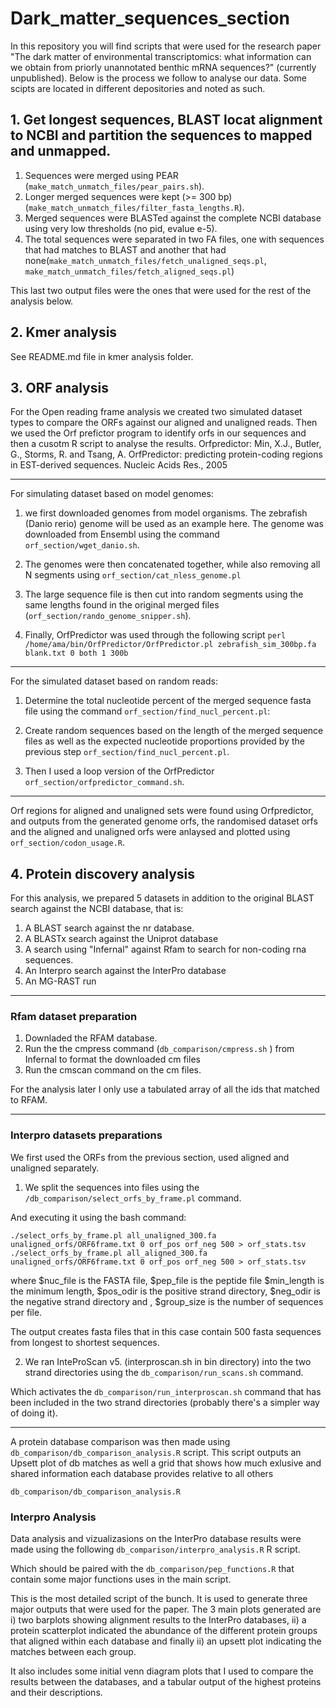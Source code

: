 # Dark_matter_sequences_section
In this repository you will find scripts that were used for the research paper "The dark matter of environmental transcriptomics: what information can we obtain from priorly unannotated benthic mRNA sequences?" (currently unpublished). Below is the process we follow to analyse our data. Some scipts are located in different depositories and noted as such. 

## 1. Get longest sequences, BLAST locat alignment to NCBI and partition the sequences to mapped and unmapped. 

1. Sequences were merged using PEAR (`make_match_unmatch_files/pear_pairs.sh`).
2. Longer merged sequences were kept (>= 300 bp) (`make_match_unmatch_files/filter_fasta_lengths.R`).
3. Merged sequences were BLASTed against the complete NCBI database using very low thresholds (no pid, evalue e-5).
4. The total sequences were separated in two FA files, one with sequences that had matches to BLAST and another that had none(`make_match_unmatch_files/fetch_unaligned_seqs.pl`, `make_match_unmatch_files/fetch_aligned_seqs.pl`)
   
This last two output files were the ones that were used for the rest of the analysis below. 

## 2. Kmer analysis

See README.md file in kmer analysis folder.

## 3. ORF analysis

For the Open reading frame analysis we created two simulated dataset types to compare the ORFs against our aligned and unaligned reads. Then we used the Orf prefictor program to identify orfs in our sequences and then a cusotm R script to analyse the results. 
Orfpredictor: Min, X.J., Butler, G., Storms, R. and Tsang, A. OrfPredictor: predicting protein-coding regions in EST-derived sequences. Nucleic Acids Res., 2005

-----
For simulating dataset based on model genomes: 
1. we first downloaded genomes from model organisms. The zebrafish (Danio rerio) genome will be used as an example here. 
The genome was downloaded from Ensembl using the command `orf_section/wget_danio.sh`.

2. The genomes were then concatenated together, while also removing all N segments using `orf_section/cat_nless_genome.pl`

3. The large sequence file is then cut into random segments using the same lengths found in the original merged files (`orf_section/rando_genome_snipper.sh`). 

4. Finally, OrfPredictor was used through the following script
`perl /home/ama/bin/OrfPredictor/OrfPredictor.pl zebrafish_sim_300bp.fa blank.txt 0 both 1 300b`

------

For the simulated dataset based on random reads:

1. Determine the total nucleotide percent of the merged sequence fasta file using the command `orf_section/find_nucl_percent.pl`:

2. Create random sequences based on the length of the merged sequence files as well as the expected nucleotide proportions provided by the previous step `orf_section/find_nucl_percent.pl`.

3. Then I used a loop version of the OrfPredictor `orf_section/orfpredictor_command.sh`.

----

Orf regions for aligned and unaligned sets were found using Orfpredictor, and outputs from the generated genome orfs, the randomised dataset orfs and the aligned and unaligned orfs were anlaysed and plotted using `orf_section/codon_usage.R`.

## 4. Protein discovery analysis

For this analysis, we prepared 5 datasets in addition to the original BLAST search against the NCBI database, that is: 

1. A BLAST search against the nr database.
2. A BLASTx search against the Uniprot database
3. A search using "Infernal" against Rfam to search for non-coding rna sequences.
4. An Interpro search against the InterPro database
5. An MG-RAST run

-----

### Rfam dataset preparation

1. Downladed the RFAM database.
2. Run the the cmpress command (`db_comparison/cmpress.sh` ) from Infernal to format the downloaded cm files
3. Run the cmscan command on the cm files.

For the analysis later I only use a tabulated array of all the ids that matched to RFAM. 

----

### Interpro datasets preparations 

We first used the ORFs from the previous section, used aligned and unaligned separately. 

1. We split the sequences into files using the `/db_comparison/select_orfs_by_frame.pl` command.

And executing it using the bash command:

`./select_orfs_by_frame.pl all_unaligned_300.fa unaligned_orfs/ORF6frame.txt 0 orf_pos orf_neg 500 > orf_stats.tsv`
`./select_orfs_by_frame.pl all_aligned_300.fa unaligned_orfs/ORF6frame.txt 0 orf_pos orf_neg 500 > orf_stats.tsv`

where $nuc_file is the FASTA file, $pep_file is the peptide file $min_length is the minimum length,  $pos_odir is the positive strand directory, $neg_odir is the negative strand directory and , $group_size is the number of sequences per file. 

The output creates fasta files that in this case contain 500 fasta sequences from longest to shortest sequences.

2. We ran InteProScan v5. (interproscan.sh in bin directory) into the two strand directories using the `db_comparison/run_scans.sh`
command. 

Which activates the `db_comparison/run_interproscan.sh` command that has been included in the two strand directories (probably there's a simpler way of doing it). 

------

A protein database comparison was then made using `db_comparison/db_comparison_analysis.R`  script. This script outputs an Upsett plot of db matches as well a grid that shows how much exlusive and shared information each database provides relative to all others

`db_comparison/db_comparison_analysis.R`

### Interpro Analysis

Data analysis and vizualizasions on the InterPro database results were made using the following `db_comparison/interpro_analysis.R` R script. 

Which should be paired with the `db_comparison/pep_functions.R` that contain some major functions uses in the main script. 

This is the most detailed script of the bunch. It is used to generate three major outputs that were used for the paper. 
The 3 main plots generated are i) two barplots showing alignment results to the InterPro databases, ii) a protein scatterplot indicated the abundance of the different protein groups that aligned within each database and finally ii) an upsett plot indicating the matches between each group. 

It also includes some initial venn diagram plots that I used to compare the results between the databases, and a tabular output of the highest proteins and their descriptions. 
